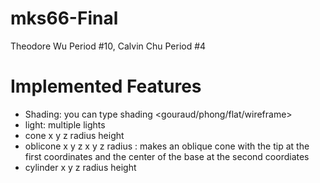 # mks66-Final
Theodore Wu Period #10, Calvin Chu Period #4
# Implemented Features
- Shading: you can type shading <gouraud/phong/flat/wireframe>
- light: multiple lights
- cone x y z radius height
- oblicone x y z x y z radius : makes an oblique cone with the tip at the first coordinates and the center of the base at the second coordiates
- cylinder x y z radius height
